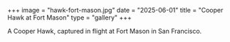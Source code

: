 +++
image = "hawk-fort-mason.jpg"
date = "2025-06-01"
title = "Cooper Hawk at Fort Mason"
type = "gallery"
+++

A Cooper Hawk, captured in flight at Fort Mason in San Francisco.
